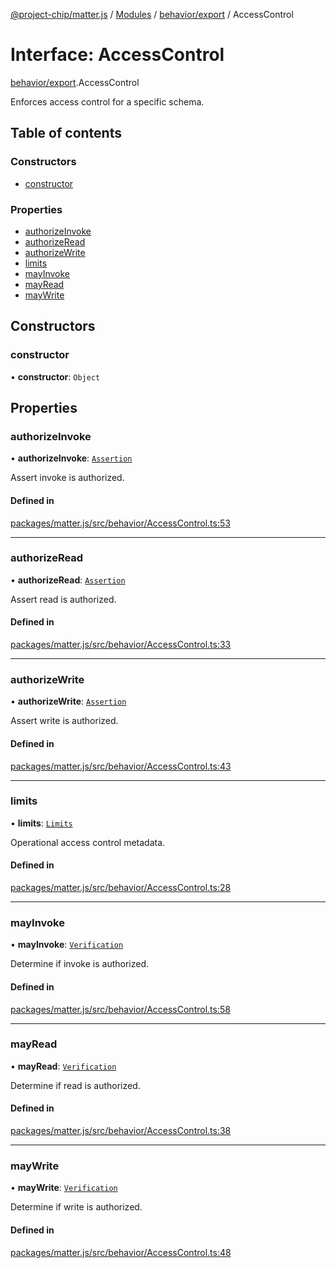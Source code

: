 [@project-chip/matter.js](../README.md) / [Modules](../modules.md) / [behavior/export](../modules/behavior_export.md) / AccessControl

# Interface: AccessControl

[behavior/export](../modules/behavior_export.md).AccessControl

Enforces access control for a specific schema.

## Table of contents

### Constructors

- [constructor](behavior_export.AccessControl-1.md#constructor)

### Properties

- [authorizeInvoke](behavior_export.AccessControl-1.md#authorizeinvoke)
- [authorizeRead](behavior_export.AccessControl-1.md#authorizeread)
- [authorizeWrite](behavior_export.AccessControl-1.md#authorizewrite)
- [limits](behavior_export.AccessControl-1.md#limits)
- [mayInvoke](behavior_export.AccessControl-1.md#mayinvoke)
- [mayRead](behavior_export.AccessControl-1.md#mayread)
- [mayWrite](behavior_export.AccessControl-1.md#maywrite)

## Constructors

### constructor

• **constructor**: `Object`

## Properties

### authorizeInvoke

• **authorizeInvoke**: [`Assertion`](../modules/behavior_export.AccessControl.md#assertion)

Assert invoke is authorized.

#### Defined in

[packages/matter.js/src/behavior/AccessControl.ts:53](https://github.com/project-chip/matter.js/blob/c0d55745d5279e16fdfaa7d2c564daa31e19c627/packages/matter.js/src/behavior/AccessControl.ts#L53)

___

### authorizeRead

• **authorizeRead**: [`Assertion`](../modules/behavior_export.AccessControl.md#assertion)

Assert read is authorized.

#### Defined in

[packages/matter.js/src/behavior/AccessControl.ts:33](https://github.com/project-chip/matter.js/blob/c0d55745d5279e16fdfaa7d2c564daa31e19c627/packages/matter.js/src/behavior/AccessControl.ts#L33)

___

### authorizeWrite

• **authorizeWrite**: [`Assertion`](../modules/behavior_export.AccessControl.md#assertion)

Assert write is authorized.

#### Defined in

[packages/matter.js/src/behavior/AccessControl.ts:43](https://github.com/project-chip/matter.js/blob/c0d55745d5279e16fdfaa7d2c564daa31e19c627/packages/matter.js/src/behavior/AccessControl.ts#L43)

___

### limits

• **limits**: [`Limits`](behavior_export.AccessControl.Limits.md)

Operational access control metadata.

#### Defined in

[packages/matter.js/src/behavior/AccessControl.ts:28](https://github.com/project-chip/matter.js/blob/c0d55745d5279e16fdfaa7d2c564daa31e19c627/packages/matter.js/src/behavior/AccessControl.ts#L28)

___

### mayInvoke

• **mayInvoke**: [`Verification`](../modules/behavior_export.AccessControl.md#verification)

Determine if invoke is authorized.

#### Defined in

[packages/matter.js/src/behavior/AccessControl.ts:58](https://github.com/project-chip/matter.js/blob/c0d55745d5279e16fdfaa7d2c564daa31e19c627/packages/matter.js/src/behavior/AccessControl.ts#L58)

___

### mayRead

• **mayRead**: [`Verification`](../modules/behavior_export.AccessControl.md#verification)

Determine if read is authorized.

#### Defined in

[packages/matter.js/src/behavior/AccessControl.ts:38](https://github.com/project-chip/matter.js/blob/c0d55745d5279e16fdfaa7d2c564daa31e19c627/packages/matter.js/src/behavior/AccessControl.ts#L38)

___

### mayWrite

• **mayWrite**: [`Verification`](../modules/behavior_export.AccessControl.md#verification)

Determine if write is authorized.

#### Defined in

[packages/matter.js/src/behavior/AccessControl.ts:48](https://github.com/project-chip/matter.js/blob/c0d55745d5279e16fdfaa7d2c564daa31e19c627/packages/matter.js/src/behavior/AccessControl.ts#L48)
